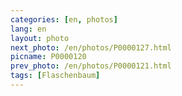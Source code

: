 ```yaml
---
categories: [en, photos]
lang: en
layout: photo
next_photo: /en/photos/P0000127.html
picname: P0000120
prev_photo: /en/photos/P0000121.html
tags: [Flaschenbaum]
---
```

